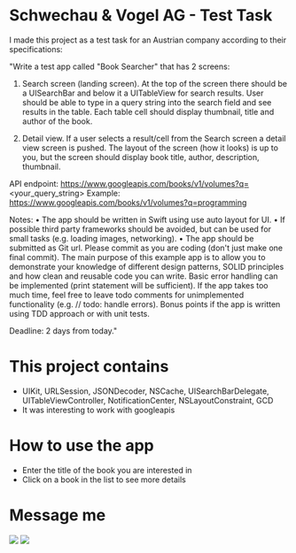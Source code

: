 # Schwechau & Vogel AG - Test Task

I made this project as a test task for an Austrian company according to their specifications:

"Write a test app called "Book Searcher" that has 2 screens: 

1) Search screen (landing screen). At the top of the screen there should be a UISearchBar and below it a UITableView for search results. User should be able to type in a query string into the search field and see results in the table. Each table cell should display thumbnail, title and author of the book. 

2) Detail view. If a user selects a result/cell from the Search screen a detail view screen is pushed. The layout of the screen (how it looks) is up to you, but the screen should display book title, author, description, thumbnail.

API endpoint: https://www.googleapis.com/books/v1/volumes?q=<your_query_string>
Example: https://www.googleapis.com/books/v1/volumes?q=programming

Notes:
• The app should be written in Swift using use auto layout for UI.
• If possible third party frameworks should be avoided, but can be used for small tasks (e.g. loading images, networking).
• The app should be submitted as Git url. Please commit as you are coding (don't just make one final commit).
The main purpose of this example app is to allow you to demonstrate your knowledge of different design patterns, SOLID principles and how clean and reusable code you can write. Basic error handling can be implemented (print statement will be sufficient). If the app takes too much time, feel free to leave todo comments for unimplemented functionality (e.g. // todo: handle errors). Bonus points if the app is written using TDD approach or with unit tests.

Deadline: 2 days from today."

# This project contains

* UIKit, URLSession, JSONDecoder, NSCache, UISearchBarDelegate, UITableViewController, NotificationCenter, NSLayoutConstraint, GCD
* It was interesting to work with googleapis

# How to use the app

* Enter the title of the book you are interested in
* Click on a book in the list to see more details

# Message me
[![](https://upload.wikimedia.org/wikipedia/commons/thumb/8/82/Telegram_logo.svg/64px-Telegram_logo.svg.png)](https://t.me/NickSagan)
[![](https://upload.wikimedia.org/wikipedia/commons/thumb/c/ca/LinkedIn_logo_initials.png/64px-LinkedIn_logo_initials.png)](https://www.linkedin.com/in/nicksagan/)
